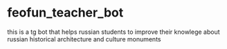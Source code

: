 # feofun_teacher_bot
this is a tg bot that helps russian students to improve their knowlege about russian historical architecture and culture monuments
